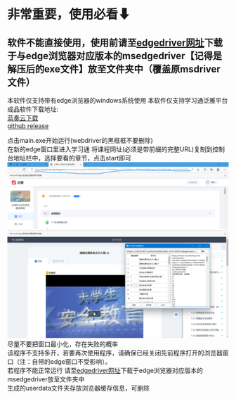 # 非常重要，使用必看⬇  
## 软件不能直接使用，使用前请至[edgedriver网址](https://msedgewebdriverstorage.z22.web.core.windows.net)下载于与edge浏览器对应版本的msedgedriver【记得是解压后的exe文件】放至文件夹中（覆盖原msdriver文件） 

本软件仅支持带有edge浏览器的windows系统使用 
本软件仅支持学习通泛雅平台  
成品软件下载地址:  
[蓝奏云下载](https://xunbu.lanzoul.com/iJJRl076pw2d)  
[github release](https://github.com/xunbu/xuexitong_fanya/releases)  

点击main.exe开始运行(webdriver的黑框框不要删除)  
在新的edge窗口里进入学习通
将课程网址(必须是带前缀的完整URL)复制到控制台地址栏中，选择要看的章节，点击start即可  
![](photoexample/kecheng.png)
![](photoexample/kongzhitai.png)
尽量不要把窗口最小化，存在失败的概率  
该程序不支持多开，若要再次使用程序，请确保已经关闭先前程序打开的浏览器窗口（注：自带的edge窗口不受影响）。  
若程序不能正常运行 请至[edgedriver网址](https://msedgewebdriverstorage.z22.web.core.windows.net)下载于edge浏览器对应版本的msedgedriver放至文件夹中  
生成的userdata文件夹存放浏览器缓存信息，可删除
